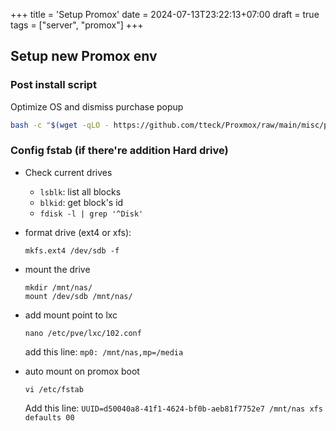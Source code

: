 +++
title = 'Setup Promox'
date = 2024-07-13T23:22:13+07:00
draft = true
tags = ["server", "promox"] 
+++

## Setup new Promox env

### Post install script

Optimize OS and dismiss purchase popup

```sh
bash -c "$(wget -qLO - https://github.com/tteck/Proxmox/raw/main/misc/post-pve-install.sh)"
```

### Config fstab (if there're addition Hard drive)

- Check current drives
  - `lsblk`: list all blocks
  - `blkid`: get block's id
  - `fdisk -l | grep '^Disk'`

- format drive (ext4  or xfs):

  ```mkfs.ext4 /dev/sdb -f```

- mount the drive

  ```
  mkdir /mnt/nas/
  mount /dev/sdb /mnt/nas/
  ```

- add mount point to lxc
  
  `nano /etc/pve/lxc/102.conf`

  add this line: `mp0: /mnt/nas,mp=/media`

- auto mount on promox boot

  `vi /etc/fstab`
  
  Add this line:   `UUID=d50040a8-41f1-4624-bf0b-aeb81f7752e7 /mnt/nas xfs defaults 00`
  